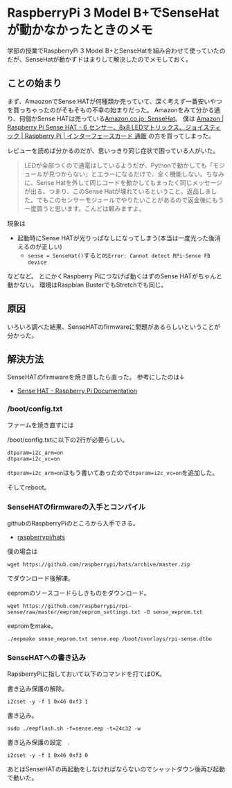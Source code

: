 # RaspberryPi 3 Model B+でSenseHatが動かなかったときのメモ

学部の授業でRaspberryPi 3 Model B+とSenseHatを組み合わせて使っていたのだが、SenseHatが動かずドはまりして解決したのでメモしておく。

## ことの始まり

まず、AmaozonでSense HATが何種類か売っていて、深く考えず一番安いやつを買っちゃったのがそもそもの不幸の始まりだった。
Amazonをみて分かる通り、何個かSense HATは売っている[Amazon.co.jp: SenseHat](https://www.amazon.co.jp/s?k=SenseHat&__mk_ja_JP=%E3%82%AB%E3%82%BF%E3%82%AB%E3%83%8A&ref=nb_sb_noss_2)。
僕は
[Amazon | Raspberry Pi Sense HAT - 6 センサー、8x8 LEDマトリックス、ジョイスティック | Raspberry Pi | インターフェースカード 通販](https://www.amazon.co.jp/dp/B014N3RAUC)
の方を買ってしまった。

レビューを読めば分かるのだが、思いっきり同じ症状で困っている人がいた。

> LEDが全部つくので通電はしているようだが、Pythonで動かしても「モジュールが見つからない」とエラーになるだけで、全く機能しない。ちなみに、Sense Hatを外して同じコードを動かしてもまったく同じメッセージが出る。つまり、このSense Hatが壊れているということ。返品しました。でもこのセンサーモジュールでやりたいことがあるので返金後にもう一度買うと思います。こんどは頼みますよ。

現象は
* 起動時にSense HATが光りっぱなしになってしまう(本当は一度光った後消えるのが正しい)
  * ```sense = SenseHat()```すると```OSError: Cannot detect RPi-Sense FB device```

などなど。
とにかくRaspberry Piにつなげば動くはずのSense HATがちゃんと動かない。
環境はRaspbian BusterでもStretchでも同じ。

## 原因

いろいろ調べた結果、SenseHATのfirmwareに問題があるらしいということが分かった。

## 解決方法

SenseHATのfirmwareを焼き直したら直った。
参考にしたのは↓
* [Sense HAT - Raspberry Pi Documentation](https://www.raspberrypi.org/documentation/hardware/sense-hat/)

### /boot/config.txt

ファームを焼き直すには

/boot/config.txtに以下の2行が必要らしい。

```
dtparam=i2c_arm=on
dtparam=i2c_vc=on
```

```dtparam=i2c_arm=on```はもう書いてあったので```dtparam=i2c_vc=on```を追加した。

そしてreboot。

### SenseHATのfirmwareの入手とコンパイル

githubのRaspberryPiのところから入手できる。
* [raspberrypi/hats](https://github.com/raspberrypi/hats/)

僕の場合は
```
wget https://github.com/raspberrypi/hats/archive/master.zip
```
でダウンロード後解凍。

eepromのソースコードらしきものをダウンロード。

```
wget https://github.com/raspberrypi/rpi-sense/raw/master/eeprom/eeprom_settings.txt -O sense_eeprom.txt
```

eepromをmake。

```
./eepmake sense_eeprom.txt sense.eep /boot/overlays/rpi-sense.dtbo
```

### SenseHATへの書き込み

RapsberryPiに指しておいて以下のコマンドを打てばOK。

書き込み保護の解除。
```
i2cset -y -f 1 0x46 0xf3 1
```

書き込み。
```
sudo ./eepflash.sh -f=sense.eep -t=24c32 -w
```

書き込み保護の設定　.
```
i2cset -y -f 1 0x46 0xf3 0
```

あとはSenseHATの再起動をしなければならないのでシャットダウン後再び起動で動いた。
